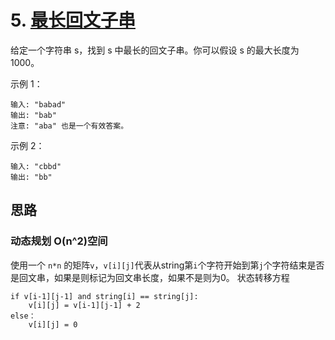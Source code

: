 # 5. [最长回文子串](https://leetcode-cn.com/problems/longest-palindromic-substring/submissions/)

给定一个字符串 s，找到 s 中最长的回文子串。你可以假设 s 的最大长度为 1000。

示例 1：
```
输入: "babad"
输出: "bab"
注意: "aba" 也是一个有效答案。
```
示例 2：
```
输入: "cbbd"
输出: "bb"
```

## 思路
### 动态规划 O(n^2)空间
使用一个 `n*n` 的矩阵`v`，`v[i][j]`代表从string第`i`个字符开始到第`j`个字符结束是否是回文串，如果是则标记为回文串长度，如果不是则为0。
状态转移方程

```
if v[i-1][j-1] and string[i] == string[j]:
    v[i][j] = v[i-1][j-1] + 2
else：
    v[i][j] = 0
```
